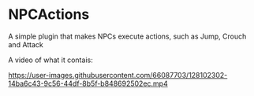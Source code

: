 
# NPCActions
A simple plugin that makes NPCs execute actions, such as Jump, Crouch and Attack

A video of what it contais:

https://user-images.githubusercontent.com/66087703/128102302-14ba6c43-9c56-44df-8b5f-b848692502ec.mp4
